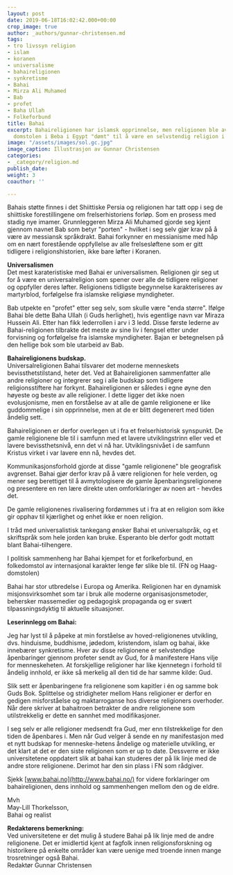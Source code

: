 ```yaml
---
layout: post
date: 2019-06-18T16:02:42.000+00:00
crop_image: true
author: _authors/gunnar-christensen.md
tags:
- tro livssyn religion
- islam
- koranen
- universalisme
- bahaireligionen
- synkretisme
- Bahai
- Mirza Ali Muhamed
- Bab
- profet
- Baha Ullah
- Folkeforbund
title: Bahai
excerpt: Bahaireligionen har islamsk opprinnelse, men religionen ble av den islamske
  domstolen i Beba i Egypt "dømt" til å være en selvstendig religion i 1925.
image: "/assets/images/sol.gc.jpg"
image_caption: Illustrasjon av Gunnar Christensen
categories:
- _category/religion.md
publish_date: 
weight: 3
coauthor: ''

---
```

Bahais støtte finnes i det Shiittiske Persia og religionen har tatt opp i seg de shiittiske forestillingene om frelserhistoriens forløp. Som en prosess med stadig nye imamer. Grunnleggeren Mirza Ali Muhamed gjorde seg kjent gjennom navnet Bab som betyr "porten" - hvilket i seg selv gjør krav på å være av messiansk språkdrakt. Bahai forkynner en messianisme med håp om en nært forestående oppfyllelse av alle frelsesløftene som er gitt tidligere i religionshistorien, ikke bare løfter i Koranen.

**Universalismen**  
Det mest karateristiske med Bahai er universalismen. Religionen gir seg ut for å være en universalreligion som spener over alle de tidligere religioner og oppfyller deres løfter. Religionens tidligste begynnelse karakteriseres av martyrblod, forfølgelse fra islamske religiøse myndigheter.

Bab utpekte en "profet" etter seg selv, som skulle være "enda større". Ifølge Bahai ble dette Baha Ullah (i Guds herlighet), hvis egentlige navn var Miraza Hussein Ali. Etter han fikk lederrollen i arv i 3 ledd. Disse første lederne av Bahai-religionen tilbrakte det meste av sine liv i fengsel etter under forvisning og forfølgelse fra islamske myndigheter. Bajan er betegnelsen på den hellige bok som ble utarbeid av Bab.

**Bahaireligionens budskap.**  
Universalreligionen Bahai tilsvarer det moderne menneskets bevissthetstilstand, heter det. Ved at Bahaireligionen sammenfatter alle andre religioner og integrerer seg i alle budskap som tidligere religionsstiftere har forkynt. Bahaireligionen er således i egne øyne den høyeste og beste av alle religioner. I dette ligger det ikke noen evolusjonisme, men en forståelse av at alle de gamle religionene er like guddommelige i sin opprinnelse, men at de er blitt degenerert med tiden åndelig sett.

Bahaireligionen er derfor overlegen ut i fra et frelserhistorisk synspunkt. De gamle religionene ble til i samfunn med et lavere utviklingstrinn eller ved et lavere bevissthetsnivå, enn det vi nå har. Utviklingsnivået i de samfunn Kristus virket i var lavere enn nå, hevdes det.

Kommunikasjonsforhold gjorde at disse "gamle religionene" ble geografisk avgrenset. Bahai gjør derfor krav på å være religionen for hele verden, og mener seg berettiget til å avmytologisere de gamle åpenbaringsreligionene og presentere en ren lære direkte uten omforklaringer av noen art - hevdes det.

De gamle religionenes rivalisering fordømmes ut i fra at en religion som ikke gir opphav til kjærlighet og enhet ikke er noen religion.

I tråd med universalistisk tankegang ønsker Bahai et universalspråk, og et skriftspråk som hele jorden kan bruke. Esperanto ble derfor godt mottatt blant Bahai-tilhengere.

I politisk sammenheng har Bahai kjempet for et forlkeforbund, en folkedomstol av internasjonal karakter lenge før slike ble til. (FN og Haag-domstolen)

Bahai har stor utbredelse i Europa og Amerika. Religionen har en dynamisk misjonsvirksomhet som tar i bruk alle moderne organisasjonsmetoder, behersker massemedier og pedagogisk propaganda og er svært tilpassningsdyktig til aktuelle situasjoner.

**Leserinnlegg om Bahai:**

Jeg har lyst til å påpeke at min forståelse av hoved-religionenes utvikling, dvs. hinduisme, buddhisme, jødedom, kristendom, islam og bahai, ikke innebærer synkretisme. Hver av disse religionene er selvstendige åpenbaringer gjennom profeter sendt av Gud, for å manifestere Hans vilje for menneskeheten. At forskjellige religioner har like kjennetegn i forhold til åndelig innhold, er ikke så merkelig all den tid de har samme kilde: Gud.

Slik sett er åpenbaringene fra religionene som kapitler i én og samme bok Guds Bok. Splittelse og stridigheter mellom Hans religioner er derfor en gedigen misforståelse og maktarroganse hos diverse religioners overhoder. Når dere skriver at bahaitroen betrakter de andre religionene som utilstrekkelig er dette en sannhet med modifikasjoner.

I seg selv er alle religioner medsendt fra Gud, mer enn tilstrekkelige for den tiden de åpenbares i. Men når Gud velger å sende en ny manifestasjon med et nytt budskap for menneske-hetens åndelige og materielle utvikling, er det klart at det er den siste religionen som er up to date. Dessverre er ikke universitetene oppdatert slik at bahai kan studeres der på lik linje med de andre store religionene. Derimot har den sin plass i FN som rådgiver.

Sjekk [www.bahai.no](http://www.bahai.no/) for videre forklaringer om bahaireligionen, dens innhold og sammenhengen mellom den og de eldre.

Mvh  
May-Lill Thorkelsson,  
Bahai og realist

**Redaktørens bemerkning:**  
Ved universitetene er det mulig å studere Bahai på lik linje med de andre religionene. Det er imidlertid kjent at fagfolk innen religionsforskning og historikere på enkelte områder kan være uenige med troende innen mange trosretninger også Bahai.  
Redaktør Gunnar Christensen